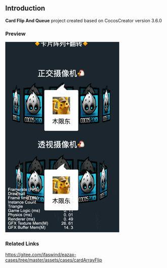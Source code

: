 ## Introduction
**Card Flip And Queue** project created based on CocosCreator version 3.6.0

### Preview
![image](../../../gif/202206/2022063001.gif)

### Related Links
https://gitee.com/ifaswind/eazax-cases/tree/master/assets/cases/cardArrayFlip